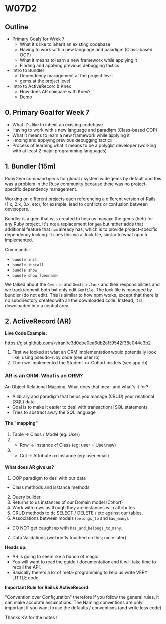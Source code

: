 # W07D2

## Outline

* Primary Goals for Week 7
  * What it's like to inherit an existing codebase
  * Having to work with a new language and paradigm (Class-based OOP)
  * What it means to learn a new framework while applying it
  * Finding and applying previous debugging tactics
* Intro to Bundler
  * Dependency management at the project level
  * gems at the project level
* Intro to ActiveRecord & Knex
  * How does AR compare with Knex?
  * Demo

## 0. Primary Goal for Week 7

* What it's like to inherit an existing codebase
* Having to work with a new language and paradigm (Class-based OOP)
* What it means to learn a new framework while applying it
* Finding and applying previous debugging tactics
* Process of learning what it means to be a polyglot developer (working with at least 2 major programming languages)

## 1. Bundler (15m)

RubyGem command `gem` is for global / system wide gems by default and this was a problem in the Ruby community because there was no project-specific dependency management. 

Working on different projects each referencing a different version of Rails (1.x, 2.x, 3.x, etc), for example, lead to conflicts or confusion between developers.

Bundler is a gem that was created to help us manage the gems (heh) for any Ruby project. It's not a replacement for `gem` but rather adds that additional feature that `npm` already has, which is to provide project-specific dependency locking. It does this via a .lock file, similar to what npm 5 implemented.

Commands: 

- `bundle init`
- `bundle install`
- `bundle show`
- `bundle show [gemname]`

We talked about the `Gemfile` and `Gemfile.lock` and their responsibilities and we track/commit both but only edit `Gemfile`. The lock file is managed by bundler (do not edit). This is similar to how npm works, except that there is no subdirectory created with all the downloaded code. Instead, it is downloaded into a central area.

## 2. ActiveRecord (AR)

**Live Code Example:** 

<https://gist.github.com/kvirani/e3d0ebe0ea6db2a159542f38e044e3b2>

1. First we looked at what an ORM implementation would potentially look like, using pseudo-ruby code (see user.rb)
2. Then we implemented the Student <> Cohort models (see app.rb)

### AR is an ORM. What is an ORM?

An Object Relational Mapping. What does that mean and what's it for?

- A library and paradigm that helps you manage (CRUD) your relational (SQL) data
- Goal is to make it easier to deal with transactional SQL statements
- Tries to abstract away the SQL language

#### The "mapping"

1. Table -> Class / Model (eg: User)
2.  - Row -> Instance of Class (eg: user = User.new)
3.  - Col -> Attribute on Instance (eg: user.email)

#### What does AR give us?

1. OOP paradigm to deal with our data
 * Class methods and instance methods
2. Query builder
3. Returns to us instances of our Domain model (Cohort)
4. Work with rows as though they are instances with attributes
5. CRUD methods to do SELECT / DELETE / etc against our tables.
6. Associations between models (`belongs_to` and `has_many`). 
  * DO NOT get caught up with `has_and_belongs_to_many`.
7. Data Validations (we briefly touched on this; more later)


**Heads up:**

- AR is going to seem like a bunch of magic
- You will want to read the guide / documentation and it will take time to recall the API.
- Basically there's a lot of meta-programming to help us write VERY LITTLE code.

**Important Rule for Rails & ActiveRecord**:

"Convention over Configuration" therefore if you follow the general rules, it can make accurate assumptions. The Naming conventions are only important if you want to use the defaults / conventions (and write less code)

Thanks KV for the notes !